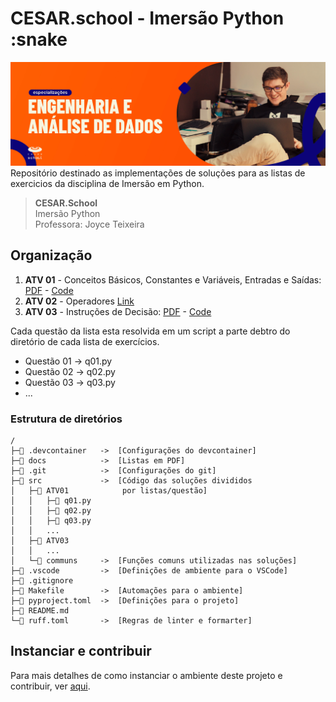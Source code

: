 # CESAR.school - Imersão Python :snake
![image](/docs/header.jpg)
Repositório destinado as implementações de soluções para as listas de exercicios da disciplina de Imersão em Python.

> **CESAR.School** \
Imersão Python \
Professora: Joyce Teixeira

## Organização
1. **ATV 01** - Conceitos Básicos, Constantes e Variáveis, Entradas e Saídas: [PDF](docs/exe_list_01-20240402.pdf) - [Code](src/ATV01/)
1. **ATV 02** - Operadores [Link](https://forms.gle/BD66WMhx7QpwPcN36?authuser=0) 
1. **ATV 03** - Instruções de Decisão: [PDF](docs/exe_list_03-20240403.pdf) - [Code](src/ATV03/)

Cada questão da lista esta resolvida em um script a parte debtro do diretório de cada lista de exercícios.
- Questão 01 -> q01.py
- Questão 02 -> q02.py
- Questão 03 -> q03.py
- ...

### Estrutura de diretórios
```
/
├─📁 .devcontainer   ->  [Configurações do devcontainer]
├─📁 docs            ->  [Listas em PDF]
├─📁 .git            ->  [Configurações do git]
├─📁 src             ->  [Código das soluções divididos
│   ├─📁 ATV01            por listas/questão]
│   │   ├─🐍 q01.py
│   │   ├─🐍 q02.py
│   │   ├─🐍 q03.py
│   │   ...
│   ├─📁 ATV03
│   │   ...
│   └─📁 communs     ->  [Funções comuns utilizadas nas soluções]
├─📁 .vscode         ->  [Definições de ambiente para o VSCode]
├─📄 .gitignore
├─📄 Makefile        ->  [Automações para o ambiente]
├─📄 pyproject.toml  ->  [Definições para o projeto]
├─📄 README.md
└─📄 ruff.toml       ->  [Regras de linter e formarter]
```


## Instanciar e contribuir

Para mais detalhes de como instanciar o ambiente deste projeto e contribuir, ver [aqui](/CONTRIBUTING.md).

